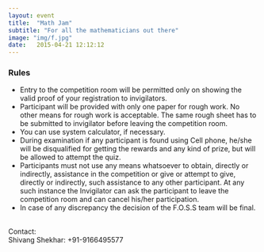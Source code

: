```yaml
---
layout: event
title:  "Math Jam"
subtitle: "For all the mathematicians out there"
image: "img/f.jpg"
date:   2015-04-21 12:12:12
---
```


### Rules
- Entry to the competition room will be permitted only on showing the valid proof of your registration to invigilators.
- Participant will be provided with only one paper for rough work. No other means for rough work is acceptable. The same rough sheet has to be submitted to invigilator before leaving the competition room.
- You can use system calculator, if necessary.
- During examination if any participant is found using Cell phone, he/she will be disqualified for getting the rewards and any kind of prize, but will be allowed to attempt the quiz.
- Participants must not use any means whatsoever to obtain, directly or indirectly, assistance in the competition or give or attempt to give, directly or indirectly, such assistance to any other participant. At any such instance the Invigilator can ask the participant to leave the competition room and can cancel his/her participation.
- In case of any discrepancy the decision of the F.O.S.S team will be final.

<br>Contact: 
<br>Shivang Shekhar: +91-9166495577